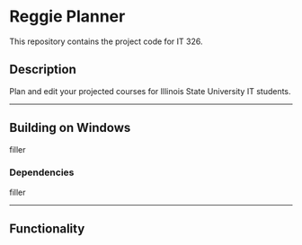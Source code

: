 # Reggie Planner

This repository contains the project code for IT 326.


## Description

Plan and edit your projected courses for Illinois State University IT students.

---

## Building on Windows

filler

### Dependencies

filler

---

## Functionality
